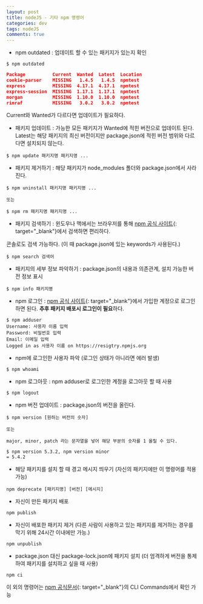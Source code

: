 ```yaml
---  
layout: post
title: nodeJS - 기타 npm 명령어
categories: dev
tags: nodeJS
comments: true
---
```


- npm outdated : 업데이트 할 수 있는 패키지가 있는지 확인

```
$ npm outdated 
```

```json
Package          Current  Wanted  Latest  Location
cookie-parser    MISSING   1.4.5   1.4.5  npmtest
express          MISSING  4.17.1  4.17.1  npmtest
express-session  MISSING  1.17.1  1.17.1  npmtest
morgan           MISSING  1.10.0  1.10.0  npmtest
rimraf           MISSING   3.0.2   3.0.2  npmtest
```

Current와 Wanted가 다르다면 업데이트가 필요하다.

- 패키지 업데이트 : 가능한 모든 패키지가 Wanted에 적힌 버전으로 업데이트 된다. Latest는 해당 패키지의 최신 버전이지만 package.json에 적힌 버전 범위와 다르다면 설치되지 않는다.

```
$ npm update 패키지명 패키지명 ...
```

- 패키지 제거하기 : 해당 패키지가 node_modules 폴더와 package.json에서 사라진다.

```
$ npm uninstall 패키지명 패키지명 ...

또는

$ npm rm 패키지명 패키지명 ...
```

- 패키지 검색하기 : 윈도우나 맥에서는 브라우저를 통해 [npm 공식 사이트](https://npmjs.com){: target="_blank"}에서 검색하면 편리하다. 

콘솔로도 검색 가능하다. (이 때 package.json에 있는 keywords가 사용된다.)

```
$ npm search 검색어
```

- 패키지의 세부 정보 파악하기 : package.json의 내용과 의존관계, 설치 가능한 버전 정보 표시

```
$ npm info 패키지명
```

- npm 로그인 : [npm 공식 사이트](https://npmjs.com){: target="_blank"}에서 가입한 계정으로 로그인 하면 된다. **추후 패키지 배포시 로그인이 필요**하다.

```
$ npm adduser
Username: 사용자 이름 입력
Password: 비밀번호 입력
Email: 이메일 입력
Logged in as 사용자 이름 on https://resigtry.npmjs.org
```

- npm에 로그인한 사용자 파악 (로그인 상태가 아니라면 에러 발생)

```
$ npm whoami
```

- npm 로그아웃 : npm adduser로 로그인한 계정을 로그아웃 할 때 사용

```
$ npm logout
```

- npm 버전 업데이트 : package.json의 버전을 올린다.

```
$ npm version [원하는 버전의 숫자]

또는

major, minor, patch 라는 문자열을 넣어 해당 부분의 숫자를 1 올릴 수 있다.

$ npm version 5.3.2, npm version minor
= 5.4.2
```

- 해당 패키지를 설치 할 때 경고 메시지 띄우기 (자신의 패키지에만 이 명령어를 적용 가능)

```
npm deprecate [패키지명] [버전] [메시지]
```

- 자신이 만든 패키지 배포

```
npm publish 
```

- 자신이 배포한 패키지 제거 (다른 사람이 사용하고 있는 패키지를 제거하는 경우를 막기 위해 24시간 이내에만 가능.)

```
npm unpublish 
```

- package.json 대신 package-lock.json에 패키지 설치 (더 엄격하게 버전을 통제하여 패키지를 설치하고 싶을 때 사용)

```
npm ci
```

이 외의 명령어는 [npm 공식문서](https://docs.npmjs.com){: target="_blank"}의 CLI Commands에서 확인 가능